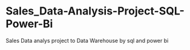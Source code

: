 # Sales_Data-Analysis-Project-SQL-Power-Bi
Sales Data analys project to Data Warehouse by sql and power bi
